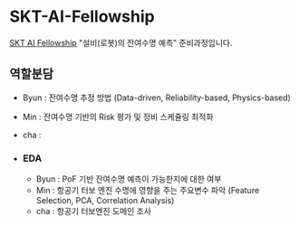 # SKT-AI-Fellowship
[SKT AI Fellowship](https://www.sktaifellowship.com/) "설비(로봇)의 잔여수명 예측" 준비과정입니다. 

## 역할분담
  - Byun : 잔여수명 추정 방법 (Data-driven, Reliability-based, Physics-based)
  - Min : 잔여수명 기반의 Risk 평가 및 정비 스케쥴링 최적화
  - cha : 

- ### EDA
  - Byun : PoF 기반 잔여수명 예측이 가능한지에 대한 여부
  - Min : 항공기 터보 엔진 수명에 영향을 주는 주요변수 파악 (Feature Selection, PCA, Correlation Analysis)
  - cha : 항공기 터보엔진 도메인 조사

